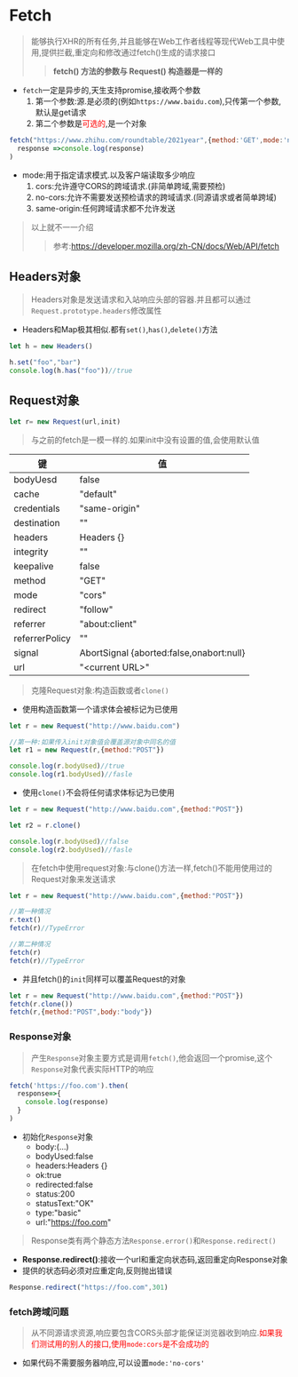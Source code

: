 # Fetch

>能够执行XHR的所有任务,并且能够在Web工作者线程等现代Web工具中使用,提供拦截,重定向和修改通过fetch()生成的请求接口
>>**fetch() 方法的参数与 Request() 构造器是一样的**

* `fetch`一定是异步的,天生支持promise,接收两个参数
  1. 第一个参数:源.是必须的(例如`https://www.baidu.com`),只传第一个参数,默认是get请求
  2. 第二个参数是<span style="color:red">可选的</span>,是一个对象

```js
fetch("https://www.zhihu.com/roundtable/2021year",{method:'GET',mode:'no-cors'}).then(
  response =>console.log(response)
)
```

* mode:用于指定请求模式.以及客户端读取多少响应
  1. cors:允许遵守CORS的跨域请求.(非简单跨域,需要预检)
  2. no-cors:允许不需要发送预检请求的跨域请求.(同源请求或者简单跨域)
  3. same-origin:任何跨域请求都不允许发送

>以上就不一一介绍
>>参考:<https://developer.mozilla.org/zh-CN/docs/Web/API/fetch>

## Headers对象

> Headers对象是发送请求和入站响应头部的容器.并且都可以通过`Request.prototype.headers`修改属性

* Headers和Map极其相似.都有`set()`,`has()`,`delete()`方法

```js
let h = new Headers()

h.set("foo","bar")
console.log(h.has("foo"))//true
```

## Request对象

```js
let r= new Request(url,init)
```

> 与之前的fetch是一模一样的.如果init中没有设置的值,会使用默认值

| 键             | 值                                       |
| -------------- | ---------------------------------------- |
| bodyUesd       | false                                    |
| cache          | "default"                                |
| credentials    | "same-origin"                            |
| destination    | ""                                       |
| headers        | Headers {}                               |
| integrity      | ""                                       |
| keepalive      | false                                    |
| method         | "GET"                                    |
| mode           | "cors"                                   |
| redirect       | "follow"                                 |
| referrer       | "about:client"                           |
| referrerPolicy | ""                                       |
| signal         | AbortSignal {aborted:false,onabort:null} |
| url            | "\<current URL>"                         |

> 克隆Request对象:构造函数或者`clone()`

* 使用构造函数第一个请求体会被标记为已使用

```js
let r = new Request("http://www.baidu.com")

//第一种:如果传入init对象值会覆盖源对象中同名的值
let r1 = new Request(r,{method:"POST"})

console.log(r.bodyUsed)//true
console.log(r1.bodyUsed)//fasle
```

* 使用`clone()`不会将任何请求体标记为已使用

```js
let r = new Request("http://www.baidu.com",{method:"POST"})

let r2 = r.clone()

console.log(r.bodyUsed)//false
console.log(r2.bodyUsed)//fasle
```

> 在fetch中使用request对象:与clone()方法一样,fetch()不能用使用过的Request对象来发送请求

```js
let r = new Request("http://www.baidu.com",{method:"POST"})

//第一种情况
r.text()
fetch(r)//TypeError

//第二种情况
fetch(r)
fetch(r)//TypeError
```

* 并且fetch()的`init`同样可以覆盖Request的对象

```js
let r = new Request("http://www.baidu.com",{method:"POST"})
fetch(r.clone())
fetch(r,{method:"POST",body:"body"})
```

### Response对象

>产生`Response`对象主要方式是调用`fetch()`,他会返回一个promise,这个`Response`对象代表实际HTTP的响应

```js
fetch('https://foo.com').then(
  response=>{
    console.log(response)
  }
)
```

* 初始化`Response`对象
  * body:(...)
  * bodyUsed:false
  * headers:Headers {}
  * ok:true
  * redirected:false
  * status:200
  * statusText:"OK"
  * type:"basic"
  * url:"https://foo.com"

> Response类有两个静态方法`Response.error()`和`Response.redirect()`

* **Response.redirect()**:接收一个url和重定向状态码,返回重定向Response对象
* 提供的状态码必须对应重定向,反则抛出错误

```js
Response.redirect("https://foo.com",301)
```

### fetch跨域问题

>从不同源请求资源,响应要包含CORS头部才能保证浏览器收到响应.<span style="color:red">如果我们测试用的别人的接口,使用`mode:cors`是不会成功的</span>

* 如果代码不需要服务器响应,可以设置`mode:'no-cors'`
